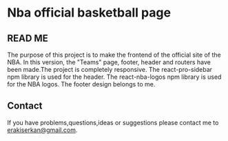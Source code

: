 # Nba official basketball page

## READ ME

The purpose of this project is to make the frontend of the official site of the NBA. In this version, the "Teams" page,
footer, header and routers have been made.The project is completely responsive. The react-pro-sidebar npm library is used for the header. The react-nba-logos npm library is used for the NBA logos. The footer design belongs to me.

##  Contact 

If you have problems,questions,ideas or suggestions please contact me to erakiserkan@gmail.com.